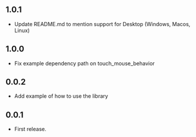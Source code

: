 ## 1.0.1
- Update README.md to mention support for Desktop (Windows, Macos, Linux)

## 1.0.0
- Fix example dependency path on touch_mouse_behavior

## 0.0.2
- Add example of how to use the library

## 0.0.1
- First release.
